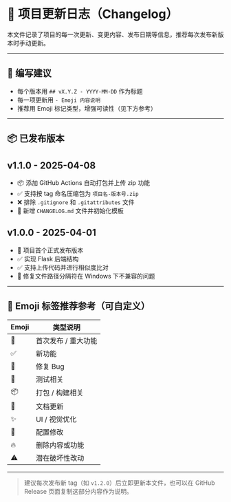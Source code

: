 # 📄 项目更新日志（Changelog）

本文件记录了项目的每一次更新、变更内容、发布日期等信息，推荐每次发布新版本时手动更新。

---

## 🧪 编写建议
- 每个版本用 `## vX.Y.Z - YYYY-MM-DD` 作为标题
- 每一项更新用 `- Emoji 内容说明`
- 推荐用 Emoji 标记类型，增强可读性（见下方参考）

---

## 📦 已发布版本

## v1.1.0 - 2025-04-08
- 📦 添加 GitHub Actions 自动打包并上传 zip 功能
- ✅ 支持按 tag 命名压缩包为 `项目名-版本号.zip`
- ❌ 排除 `.gitignore` 和 `.gitattributes` 文件
- 📝 新增 `CHANGELOG.md` 文件并初始化模板

## v1.0.0 - 2025-04-01
- 🎉 项目首个正式发布版本
- ✅ 实现 Flask 后端结构
- ✅ 支持上传代码并进行相似度比对
- 🐛 修复文件路径分隔符在 Windows 下不兼容的问题

---

## 🧠 Emoji 标签推荐参考（可自定义）

| Emoji | 类型说明            |
| ----- | ------------------- |
| 🎉     | 首次发布 / 重大功能 |
| ✅     | 新功能              |
| 🐛     | 修复 Bug            |
| 🧪     | 测试相关            |
| 📦     | 打包 / 构建相关     |
| 📝     | 文档更新            |
| ✨     | UI / 视觉优化       |
| 🔧     | 配置修改            |
| 🔥     | 删除内容或功能      |
| ⚠️     | 潜在破坏性改动      |

---

> 建议每次发布新 tag（如 `v1.2.0`）后立即更新本文件，也可以在 GitHub Release 页面复制这部分内容作为说明。
